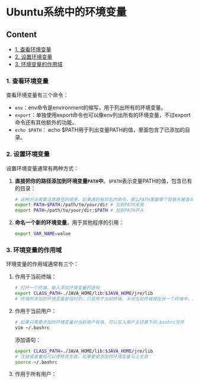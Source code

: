 # Ubuntu系统中的环境变量

## Content

- [1. 查看环境变量](#查看环境变量)
- [2. 设置环境变量](#设置环境变量)
- [3. 环境变量的作用域](#环境变量的作用域)





### 1. 查看环境变量 <span id = "查看环境变量">

查看环境变量有三个命令：

- `env`：env命令是environment的缩写，用于列出所有的环境变量。
- `export`：单独使用export命令也可以像env列出所有的环境变量，不过export命令还有其他额外的功能。
- `echo $PATH`： echo $PATH用于列出变量PATH的值，里面包含了已添加的目录。

### 2. 设置环境变量 <span id = "设置环境变量">

设置环境变量通常有两种方式：

1. **直接把你的路径添加到环境变量`PATH`中**。`$PATH`表示变量PATH的值，包含已有的目录：

   ```bash
   # 这种方法需要注意路径的顺序，如果遇到有同名的命令，那么PATH里面哪个目录先被查询，则那个目录下的命令就会被先执行.
   export PATH=$PATH:/path/to/your/dir # 加到PATH末尾
   export PATH=/path/to/your/dir:$PATH # 加到PATH开头
   ```

2. **命名一个新的环境变量**，用于其他程序的引用：

   ```bash
   export VAR_NAME=value
   ```

### 3. 环境变量的作用域 <span id = "环境变量的作用域">

环境变量的作用域通常有三个：

1. 作用于当前终端：

   ```bash
   # 打开一个终端，输入添加环境变量的语句
   export CLASS_PATH=./JAVA_HOME/lib:$JAVA_HOME/jre/lib
   # 终端所添加的环境变量是临时的，只适用于当前终端，关闭当前终端或在另一个终端中，添加的环境变量无效
   ```

2. 作用于当前用户：

   ```bash
   # 如果只需要添加的环境变量对当前用户有效，可以写入用户主目录下的.bashrc文件
   vim ~/.bashrc
   ```

   添加语句：

   ```bash
   export CLASS_PATH=./JAVA_HOME/lib:$JAVA_HOME/jre/lib
   # 注销或者重启可以使修改生效，如果要使添加的环境变量马上生效：
   source ~/.bashrc
   ```

3. 作用于所有用户：

   ```bash
   
   ```

   



















































